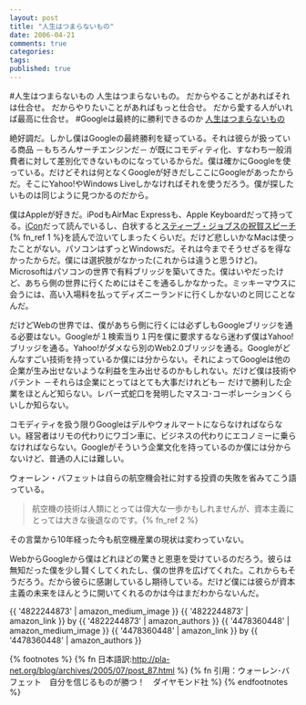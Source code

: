 ```yaml
---
layout: post
title: "人生はつまらないもの"
date: 2006-04-21
comments: true
categories:
tags:
published: true
---
```


#人生はつまらないもの
人生はつまらないもの。
だからやることがあればそれは仕合せ。
だからやりたいことがあればもっと仕合せ。
だから愛する人がいれば最高に仕合せ。
#Googleは最終的に勝利できるのか
[人生はつまらないもの](http://headlines.yahoo.co.jp/hl?a=20060421-00000012-inet-sci)

絶好調だ。しかし僕はGoogleの最終勝利を疑っている。それは彼らが扱っている商品 －もちろんサーチエンジンだ－ が既にコモディティ化、すなわち一般消費者に対して差別化できないものになっているからだ。僕は確かにGoogleを使っている。だけどそれは何となくGoogleが好きだしここにGoogleがあったからだ。そこにYahoo!やWindows Liveしかなければそれを使うだろう。僕が探したいものは同じように見つかるのだから。

僕はAppleが好きだ。iPodもAirMac Expressも、Apple Keyboardだって持ってる。[iCon](http://www.amazon.co.jp/exec/obidos/ASIN/4492501479/ref=pd_rhf_p_1/503-6519151-6927951)だって読んでいるし、白状すると[スティーブ・ジョブスの祝賀スピーチ](http://b.hatena.ne.jp/entry/http://news-service.stanford.edu/news/2005/june15/jobs-061505.html){% fn_ref 1 %}を読んで泣いてしまったくらいだ。だけど悲しいかなMacは使ったことがない。パソコンはずっとWindowsだ。それは今までそうせざるを得なかったからだ。僕には選択肢がなかった(これからは違うと思うけど)。Microsoftはパソコンの世界で有料ブリッジを築いてきた。僕はいやだったけど、あちら側の世界に行くためにはそこを通るしかなかった。ミッキーマウスに会うには、高い入場料を払ってディズニーランドに行くしかないのと同じことなんだ。

だけどWebの世界では、僕があちら側に行くには必ずしもGoogleブリッジを通る必要はない。Googleが１検索当り１円を僕に要求するなら迷わず僕はYahoo!ブリッジを通る。Yahoo!がダメなら別のWeb2.0ブリッジを通る。Googleがどんなすごい技術を持っているか僕には分からない。それによってGoogleは他の企業が生み出せないような利益を生み出せるのかもしれない。だけど僕は技術やパテント －それらは企業にとってはとても大事だけれども－ だけで勝利した企業をほとんど知らない。レバー式蛇口を発明したマスコ･コーポレーションくらいしか知らない。

コモディティを扱う限りGoogleはデルやウォルマートにならなければならない。経営者はリモの代わりにワゴン車に、ビジネスの代わりにエコノミーに乗らなければならない。Googleがそういう企業文化を持っているのか僕には分からないけど、普通の人には難しい。

ウォーレン・バフェットは自らの航空機会社に対する投資の失敗を省みてこう語っている。

> 航空機の技術は人類にとっては偉大な一歩かもしれませんが、資本主義にとっては大きな後退なのです。{% fn_ref 2 %}

その言葉から10年経った今も航空機産業の現状は変わっていない。

WebからGoogleから僕はどれほどの驚きと恩恵を受けているのだろう。彼らは無知だった僕を少し賢くしてくれたし、僕の世界を広げてくれた。これからもそうだろう。だから彼らに感謝しているし期待している。だけど僕には彼らが資本主義の未来をほんとうに開いてくれるのかは今はまだわからないんだ。

{{ '4822244873' | amazon_medium_image }}
{{ '4822244873' | amazon_link }} by {{ '4822244873' | amazon_authors }}
{{ '4478360448' | amazon_medium_image }}
{{ '4478360448' | amazon_link }} by {{ '4478360448' | amazon_authors }}

{% footnotes %}
{% fn 日本語訳:http://pla-net.org/blog/archives/2005/07/post_87.html %}
{% fn 引用：ウォーレン･バフェット　自分を信じるものが勝つ！　ダイヤモンド社 %}
{% endfootnotes %}

